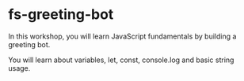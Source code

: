 # fs-greeting-bot

In this workshop, you will learn JavaScript fundamentals by building a greeting bot.

You will learn about variables, let, const, console.log and basic string usage.
